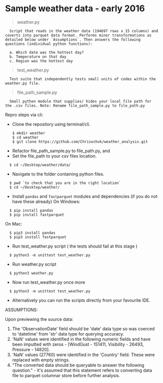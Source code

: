 # Sample weather data - early 2016

> weather.py
```
  Script that reads in the weather data (194697 rows x 15 columns) and coverts into parquet data format. Performs minor transformations as detailed below under `Assumptions`. Then answers the following questions (individual python functions):

  a. Which date was the hottest day?
  b. Temperature on that day
  c. Region was the hottest day

```
> test_weather.py
```
  Test suite that independently tests small units of codes within the weather.py file.
```
> file_path_sample.py
```
  Small python module that supplies/ hides your local file path for the .csv files. Note: Rename file_path_sample.py to file_path.py
```

Repro steps via cli:

* Clone the repository using terminal/cli.
  ```
  $ mkdir weather
  $ cd weather
  $ git clone https://github.com/Chrisochok/weather_analysis.git
  ```
* Refactor file_path_sample.py to file_path.py, and
* Set the file_path to your csv files location.
```
  $ cd ~/Desktop/weather/data/
```
* Navigate to the folder containing python files.
```
  $ pwd `to check that you are in the right location`
  $ cd ~/Desktop/weather/
```
* Install `pandas` and `fastparquet` modules and dependencies (if you do not have these already)
  On Windows:
```
  $ pip install pandas
  $ pip install fastparquet
```
  On Mac:
```
  $ pip3 install pandas
  $ pip3 install fastparquet
```
* Run test_weather.py script ( the tests should fail at this stage )
```
  $ python3 -m unittest test_weather.py
```
* Run weather.py script
```
  $ python3 weather.py
```
* Now run test_weather.py once more
```
  $ python3 -m unittest test_weather.py
```
* Alternatively you can run the scripts directly from your favourite IDE.


ASSUMPTIONS:

Upon previewing the source data:
 1. The 'ObservationDate' field should be 'date' data type so was coerced to 'datetime' from 'str' data type for querying accuracy.
 2. 'NaN' values were identified in the following numeric fields and have been imputted with zeros - [WindGust - 151411, Visibility - 26493, Pressure - 14820].
 3. 'NaN' values (27760) were identified in the 'Country' field. These were replaced with empty strings.
 4. "The converted data should be queryable to answer the following question." - it's assumed that this statement refers to converting data file to parquet columnar store before further analysis.